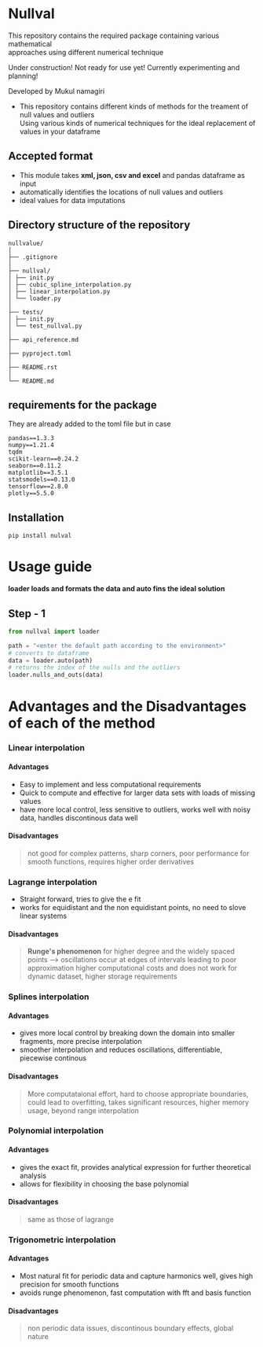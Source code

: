 # Nullval
This repository contains the required package containing various mathematical \
approaches using different numerical technique


Under construction! Not ready for use yet! Currently experimenting and planning!

Developed by Mukul namagiri

+ This repository contains different kinds of methods for the treament of null values 
and outliers\
Using various kinds of numerical techniques for the ideal replacement of values in your dataframe 
## Accepted format 
+ This module takes **xml, json, csv and excel** and pandas dataframe as input
+ automatically identifies the locations of null values and outliers 
+ ideal values for data imputations 

## Directory structure of the repository


```
nullvalue/
│
├── .gitignore
│
├── nullval/
│ ├── init.py
│ ├── cubic_spline_interpolation.py
│ ├── linear_interpolation.py
│ └── loader.py
│
├── tests/
│ ├── init.py
│ └── test_nullval.py
│
├── api_reference.md
│
├── pyproject.toml
│
├── README.rst
│
└── README.md
```
## requirements for the package 

They are already added to the toml file but in case 
```
pandas==1.3.3
numpy==1.21.4
tqdm
scikit-learn==0.24.2
seaborn==0.11.2
matplotlib==3.5.1
statsmodels==0.13.0
tensorflow==2.8.0
plotly==5.5.0
```
## Installation

```
pip install nulval
```

# Usage guide
 **loader loads and formats the data and auto fins the ideal solution**
## Step - 1 
```python
from nullval import loader

path = "<enter the default path according to the environment>"
# converts to dataframe
data = loader.auto(path)
# returns the index of the nulls and the outliers 
loader.nulls_and_outs(data)
```

# Advantages and the Disadvantages of each of the method
### Linear interpolation 
#### Advantages
+ Easy to implement and less computational requirements
+ Quick to compute and effective for larger data sets with loads of missing values
+ have more local control, less sensitive to outliers, works well with noisy data, handles discontinous data well
#### Disadvantages
> not good for complex patterns, sharp corners, poor performance for smooth functions, requires higher order derivatives 
### Lagrange interpolation 
+ Straight forward, tries to give the e fit
+ works for equidistant and the non equidistant points, no need to slove linear systems
#### Disadvantages 
> **Runge's phenomenon** for higher degree and the widely spaced points --> oscillations occur at edges of intervals leading to poor approximation
> higher computational costs and does not work for dynamic dataset, higher storage requirements
### Splines interpolation
#### Advantages
+ gives more local control by breaking down the domain into smaller fragments, more precise interpolation
+ smoother interpolation and reduces oscillations, differentiable, piecewise continous 
#### Disadvantages 
> More computataional effort, hard to choose appropriate boundaries, could lead to overfitting, takes significant resources, higher memory usage, beyond range interpolation
### Polynomial interpolation 
#### Advantages 
+ gives the exact fit, provides analytical expression for further theoretical analysis 
+ allows for flexibility in choosing the base polynomial 
#### Disadvantages 
> same as those of lagrange 
### Trigonometric interpolation
#### Advantages
+ Most natural fit for periodic data and capture harmonics well, gives high precision for smooth functions
+ avoids runge phenomenon, fast computation with fft and basis function
#### Disadvantages 
> non periodic data issues, discontinous boundary effects, global nature 











